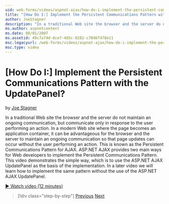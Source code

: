 ```yaml
---
uid: web-forms/videos/aspnet-ajax/how-do-i-implement-the-persistent-communications-pattern-with-the-updatepanel
title: "[How Do I:] Implement the Persistent Communications Pattern with the UpdatePanel? | Microsoft Docs"
author: JoeStagner
description: "In a traditional Web site the browser and the server do not maintain an ongoing communication, but communicate only in response to the user performing an act..."
ms.author: aspnetcontent
ms.date: 08/01/2007
ms.assetid: 49c7a74d-dce7-4d5c-8282-c7846f478e11
msc.legacyurl: /web-forms/videos/aspnet-ajax/how-do-i-implement-the-persistent-communications-pattern-with-the-updatepanel
msc.type: video
---
```

[How Do I:] Implement the Persistent Communications Pattern with the UpdatePanel?
====================
by [Joe Stagner](https://github.com/JoeStagner)

In a traditional Web site the browser and the server do not maintain an ongoing communication, but communicate only in response to the user performing an action. In a modern Web site where the page becomes an application container, it can be advantageous for the browser and the server to maintain an ongoing communication so that page updates can occur without the user performing an action. This is known as the Persistent Communications Pattern for AJAX. ASP.NET AJAX provides two main ways for Web developers to implement the Persistent Communications Pattern. This video demonstrates the simple way, which is to use the ASP.NET AJAX UpdatePanel as the basis of the implementation. In a later video we will learn how to implement the same pattern without the use of the ASP.NET AJAX UpdatePanel.

[&#9654; Watch video (12 minutes)](https://channel9.msdn.com/Blogs/ASP-NET-Site-Videos/how-do-i-implement-the-persistent-communications-pattern-with-the-updatepanel)

> [!div class="step-by-step"]
> [Previous](how-do-i-use-the-conditional-updatemode-of-the-updatepanel.md)
> [Next](how-do-i-localize-an-aspnet-ajax-application.md)
